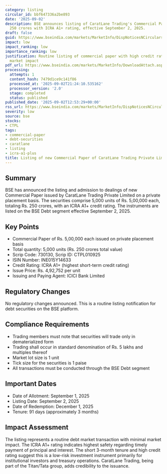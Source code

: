 ```yaml
---
category: listing
circular_id: bbf647336a2be893
date: '2025-09-02'
description: BSE announces listing of CaratLane Trading's Commercial Paper worth Rs.
  250 crores with ICRA A1+ rating, effective September 2, 2025.
draft: false
guid: https://www.bseindia.com/markets/MarketInfo/DispNoticesNCirculars.aspx?Noticeid={F6637B4A-EFF2-4DF9-91E1-F17DC2B339B0}&noticeno=20250902-39&dt=09/02/2025&icount=39&totcount=59&flag=0
impact: low
impact_ranking: low
importance_ranking: low
justification: Routine listing of commercial paper with high credit rating, minimal
  market impact
pdf_url: https://www.bseindia.com/markets/MarketInfo/DownloadAttach.aspx?id=20250902-39&attachedId=
processing:
  attempts: 1
  content_hash: 7479d1ce9c141f86
  processed_at: '2025-09-02T21:24:10.535162'
  processor_version: '2.0'
  stage: completed
  status: published
published_date: '2025-09-02T12:53:29+00:00'
rss_url: https://www.bseindia.com/markets/MarketInfo/DispNoticesNCirculars.aspx?Noticeid={F6637B4A-EFF2-4DF9-91E1-F17DC2B339B0}&noticeno=20250902-39&dt=09/02/2025&icount=39&totcount=59&flag=0
severity: low
source: bse
stocks:
- CTPL
tags:
- commercial-paper
- debt-securities
- caratlane
- listing
- icra-a1-plus
title: Listing of new Commercial Paper of CaratLane Trading Private Limited
---
```


## Summary

BSE has announced the listing and admission to dealings of new Commercial Paper issued by CaratLane Trading Private Limited on a private placement basis. The securities comprise 5,000 units of Rs. 5,00,000 each, totaling Rs. 250 crores, with an ICRA A1+ credit rating. The instruments are listed on the BSE Debt segment effective September 2, 2025.

## Key Points

- Commercial Paper of Rs. 5,00,000 each issued on private placement basis
- Total quantity: 5,000 units (Rs. 250 crores total value)
- Scrip Code: 730130, Scrip ID: CTPL010925
- ISIN Number: INE015Y14633
- Credit Rating: ICRA A1+ (highest short-term credit rating)
- Issue Price: Rs. 4,92,752 per unit
- Issuing and Paying Agent: ICICI Bank Limited

## Regulatory Changes

No regulatory changes announced. This is a routine listing notification for debt securities on the BSE platform.

## Compliance Requirements

- Trading members must note that securities will trade only in dematerialized form
- Trading shall occur in standard denomination of Rs. 5 lakhs and multiples thereof
- Market lot size is 1 unit
- Tick size for the securities is 1 paise
- All transactions must be conducted through the BSE Debt segment

## Important Dates

- Date of Allotment: September 1, 2025
- Listing Date: September 2, 2025
- Date of Redemption: December 1, 2025
- Tenure: 91 days (approximately 3 months)

## Impact Assessment

The listing represents a routine debt market transaction with minimal market impact. The ICRA A1+ rating indicates highest safety regarding timely payment of principal and interest. The short 3-month tenure and high credit rating suggest this is a low-risk investment instrument primarily for institutional investors and treasury operations. CaratLane Trading, being part of the Titan/Tata group, adds credibility to the issuance.